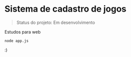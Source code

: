 <h1>Sistema de cadastro de jogos</h1>

>Status do projeto: Em desenvolvimento

Estudos para web

```
node app.js
```
:)